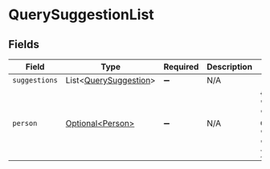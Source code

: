 # QuerySuggestionList


## Fields

| Field                                                                | Type                                                                 | Required                                                             | Description                                                          | Example                                                              |
| -------------------------------------------------------------------- | -------------------------------------------------------------------- | -------------------------------------------------------------------- | -------------------------------------------------------------------- | -------------------------------------------------------------------- |
| `suggestions`                                                        | List\<[QuerySuggestion](../../models/components/QuerySuggestion.md)> | :heavy_minus_sign:                                                   | N/A                                                                  |                                                                      |
| `person`                                                             | [Optional\<Person>](../../models/components/Person.md)               | :heavy_minus_sign:                                                   | N/A                                                                  | {<br/>"name": "George Clooney",<br/>"obfuscatedId": "abc123"<br/>}   |